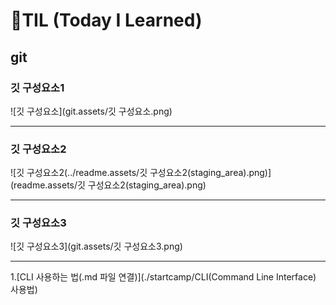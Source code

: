 <h1>🌱TIL (Today I Learned)</h1>

## git

### 깃 구성요소1

![깃 구성요소](git.assets/깃 구성요소.png)

---



### 깃 구성요소2

![깃 구성요소2(../readme.assets/깃 구성요소2(staging_area).png)](readme.assets/깃 구성요소2(staging_area).png)

---



### 깃 구성요소3

![깃 구성요소3](git.assets/깃 구성요소3.png)

---

1.[CLI 사용하는 법(.md 파일 연결)](./startcamp/CLI(Command Line Interface) 사용법)